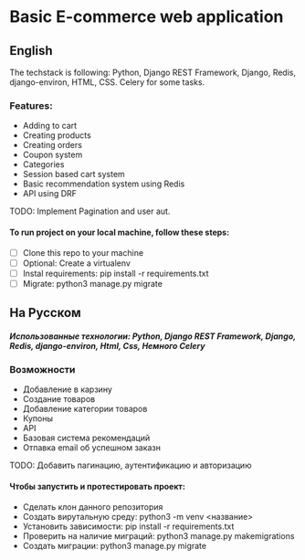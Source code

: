 # Basic E-commerce web application
## English
The techstack is following: Python, Django REST Framework, Django, Redis, django-environ, HTML, CSS. Celery for some tasks.

### Features:
- Adding to cart
- Creating products
- Creating orders
- Coupon system
- Categories
- Session based cart system
- Basic recommendation system using Redis
- API using DRF

TODO: Implement Pagination and user aut.

#### To run project on your local machine, follow these steps:
- [ ] Clone this repo to your machine
- [ ] Optional: Create a virtualenv
- [ ] Instal requirements: pip install -r requirements.txt
- [ ] Migrate: python3 manage.py migrate

## На Русском
##### Использованные технологии: Python, Django REST Framework, Django, Redis, django-environ, Html, Css, Немного Сelery
### Возможности
- Добавление в карзину
- Создание товаров
- Добавление категории товаров
- Купоны
- API
- Базовая система рекомендаций
- Отпавка email об успешном заказн

TODO: Добавить пагинацию, аутентификацию и авторизацию

#### Чтобы запустить и протестировать проект:
- Сделать клон данного репозитория
- Создать вирутальную среду: python3 -m venv <название>
- Установить зависимости: pip install -r requirements.txt
- Проверить на наличие миграций: python3 manage.py makemigrations
- Создать миграции: python3 manage.py migrate
